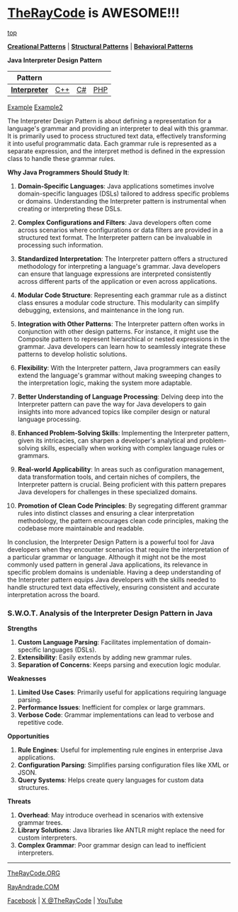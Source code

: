 # [TheRayCode](../../../README.md) is AWESOME!!!

[top](../README.md)

**[Creational Patterns](../../Creational/README.md)** | **[Structural Patterns](../../Structural/README.md)** | **[Behavioral Patterns](../README.md)**

**Java Interpreter Design Pattern**

|Pattern|   |   |   |
|---|---|---|---|
| [**Interpreter**](README.md) | [C++](../../../CPP/Behavioral/Interpreter/README.md) | [C#](../../../Csharp/Behavioral/Interpreter/README.md) | [PHP](../../../PHP/Behavioral/Interpreter/README.md) |

[Example](Example/README.md)  [Example2](Example2/README.md)

The Interpreter Design Pattern is about defining a representation for a language's grammar and providing an interpreter to deal with this grammar. It is primarily used to process structured text data, effectively transforming it into useful programmatic data. Each grammar rule is represented as a separate expression, and the interpret method is defined in the expression class to handle these grammar rules.

**Why Java Programmers Should Study It**:

1. **Domain-Specific Languages**: Java applications sometimes involve domain-specific languages (DSLs) tailored to address specific problems or domains. Understanding the Interpreter pattern is instrumental when creating or interpreting these DSLs.

2. **Complex Configurations and Filters**: Java developers often come across scenarios where configurations or data filters are provided in a structured text format. The Interpreter pattern can be invaluable in processing such information.

3. **Standardized Interpretation**: The Interpreter pattern offers a structured methodology for interpreting a language's grammar. Java developers can ensure that language expressions are interpreted consistently across different parts of the application or even across applications.

4. **Modular Code Structure**: Representing each grammar rule as a distinct class ensures a modular code structure. This modularity can simplify debugging, extensions, and maintenance in the long run.

5. **Integration with Other Patterns**: The Interpreter pattern often works in conjunction with other design patterns. For instance, it might use the Composite pattern to represent hierarchical or nested expressions in the grammar. Java developers can learn how to seamlessly integrate these patterns to develop holistic solutions.

6. **Flexibility**: With the Interpreter pattern, Java programmers can easily extend the language's grammar without making sweeping changes to the interpretation logic, making the system more adaptable.

7. **Better Understanding of Language Processing**: Delving deep into the Interpreter pattern can pave the way for Java developers to gain insights into more advanced topics like compiler design or natural language processing.

8. **Enhanced Problem-Solving Skills**: Implementing the Interpreter pattern, given its intricacies, can sharpen a developer's analytical and problem-solving skills, especially when working with complex language rules or grammars.

9. **Real-world Applicability**: In areas such as configuration management, data transformation tools, and certain niches of compilers, the Interpreter pattern is crucial. Being proficient with this pattern prepares Java developers for challenges in these specialized domains.

10. **Promotion of Clean Code Principles**: By segregating different grammar rules into distinct classes and ensuring a clear interpretation methodology, the pattern encourages clean code principles, making the codebase more maintainable and readable.

In conclusion, the Interpreter Design Pattern is a powerful tool for Java developers when they encounter scenarios that require the interpretation of a particular grammar or language. Although it might not be the most commonly used pattern in general Java applications, its relevance in specific problem domains is undeniable. Having a deep understanding of the Interpreter pattern equips Java developers with the skills needed to handle structured text data effectively, ensuring consistent and accurate interpretation across the board.

### **S.W.O.T. Analysis of the Interpreter Design Pattern in Java**

**Strengths**  
1. **Custom Language Parsing**: Facilitates implementation of domain-specific languages (DSLs).  
2. **Extensibility**: Easily extends by adding new grammar rules.  
3. **Separation of Concerns**: Keeps parsing and execution logic modular.

**Weaknesses**  
1. **Limited Use Cases**: Primarily useful for applications requiring language parsing.  
2. **Performance Issues**: Inefficient for complex or large grammars.  
3. **Verbose Code**: Grammar implementations can lead to verbose and repetitive code.

**Opportunities**  
1. **Rule Engines**: Useful for implementing rule engines in enterprise Java applications.  
2. **Configuration Parsing**: Simplifies parsing configuration files like XML or JSON.  
3. **Query Systems**: Helps create query languages for custom data structures.

**Threats**  
1. **Overhead**: May introduce overhead in scenarios with extensive grammar trees.  
2. **Library Solutions**: Java libraries like ANTLR might replace the need for custom interpreters.  
3. **Complex Grammar**: Poor grammar design can lead to inefficient interpreters.

---

[TheRayCode.ORG](https://www.TheRayCode.org)

[RayAndrade.COM](https://www.RayAndrade.com)

[Facebook](https://www.facebook.com/TheRayCode/) | [X @TheRayCode](https://www.x.com/TheRayCode/) | [YouTube](https://www.youtube.com/TheRayCode/)

